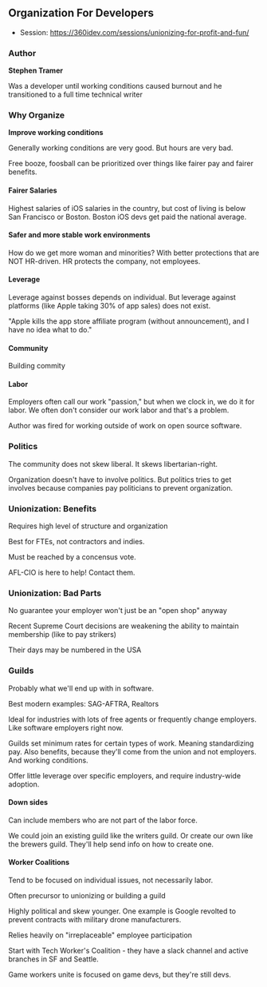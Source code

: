 ## Organization For Developers

* Session: https://360idev.com/sessions/unionizing-for-profit-and-fun/

### Author

**Stephen Tramer**

Was a developer until working conditions caused burnout and he transitioned to a full time technical writer

### Why Organize

**Improve working conditions**

Generally working conditions are very good.  But hours are very bad.

Free booze, foosball can be prioritized over things like fairer pay and fairer benefits.

#### Fairer Salaries

Highest salaries of iOS salaries in the country, but cost of living is below San Francisco or Boston.  Boston iOS devs get paid the national average.

#### Safer and more stable work environments

How do we get more woman and minorities?  With better protections that are NOT HR-driven.  HR protects the company, not employees.

#### Leverage

Leverage against bosses depends on individual.  But leverage against platforms (like Apple taking 30% of app sales) does not exist.

"Apple kills the app store affiliate program (without announcement), and I have no idea what to do."

#### Community

Building commity

#### Labor

Employers often call our work "passion," but when we clock in, we do it for labor.  We often don't consider our work labor and that's a problem.

Author was fired for working outside of work on open source software.

### Politics

The community does not skew liberal.  It skews libertarian-right.

Organization doesn't have to involve politics.  But politics tries to get involves because companies pay politicians to prevent organization.

### Unionization: Benefits

Requires high level of structure and organization

Best for FTEs, not contractors and indies.

Must be reached by a concensus vote.

AFL-CIO is here to help!  Contact them.

### Unionization: Bad Parts

No guarantee your employer won't just be an "open shop" anyway

Recent Supreme Court decisions are weakening the ability to maintain membership (like to pay strikers)

Their days may be numbered in the USA

### Guilds

Probably what we'll end up with in software.

Best modern examples: SAG-AFTRA, Realtors

Ideal for industries with lots of free agents or frequently change employers.  Like software employers right now.

Guilds set minimum rates for certain types of work.  Meaning standardizing pay.  Also benefits, because they'll come from the union and not employers. And working conditions.

Offer little leverage over specific employers, and require industry-wide adoption.

#### Down sides

Can include members who are not part of the labor force.  

We could join an existing guild like the writers guild.  Or create our own like the brewers guild.  They'll help send info on how to create one.

#### Worker Coalitions

Tend to be focused on individual issues, not necessarily labor.

Often precursor to unionizing or building a guild

Highly political and skew younger.  One example is Google revolted to prevent contracts with military drone manufacturers.

Relies heavily on "irreplaceable" employee participation

Start with Tech Worker's Coalition - they have a slack channel and active branches in SF and Seattle.

Game workers unite is focused on game devs, but they're still devs.
